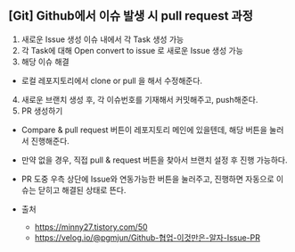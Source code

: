 ## [Git] Github에서 이슈 발생 시 pull request 과정
1. 새로운 Issue 생성
  이슈 내에서 각 Task 생성 가능
2. 각 Task에 대해 Open convert to issue 로 새로운 Issue 생성 가능
3. 해당 이슈 해결 
  - 로컬 레포지토리에서 clone or pull 을 해서 수정해준다.
4. 새로운 브랜치 생성 후, 각 이슈번호를 기재해서 커밋해주고, push해준다.
5. PR 생성하기
  - Compare & pull request 버튼이 레포지토리 메인에 있을텐데, 해당 버튼을 눌러서 진행해준다.
  - 만약 없을 경우, 직접 pull & request 버튼을 찾아서 브랜치 설정 후 진행 가능하다.
  - PR 도중 우측 상단에 Issue와 연동가능한 버튼을 눌러주고, 진행하면 자동으로 이슈는 닫히고 해결된 상태로 뜬다.

- 출처
  - <https://minny27.tistory.com/50>
  - <https://velog.io/@pgmjun/Github-협업-이것만은-알자-Issue-PR>